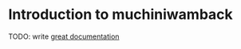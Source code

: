 # Introduction to muchiniwamback

TODO: write [great documentation](http://jacobian.org/writing/what-to-write/)
